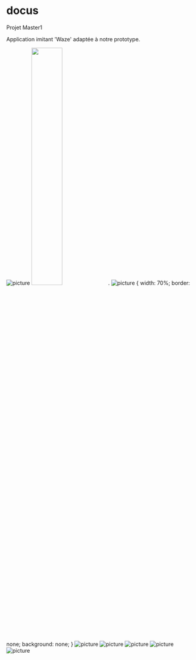 # docus
Projet Master1

Application imitant 'Waze' adaptée à notre prototype. 

![picture](images/home.jpg) <img src="image" width="40%">.
![picture](images/recherche.jpg) {
  width: 70%;
  border: none;
  background: none;
}
![picture](images/mouvement.jpg) 
![picture](images/pins.jpg)
![picture](images/pins2.jpg)
![picture](images/itinéraire.jpg)
![picture](images/projet.png)




